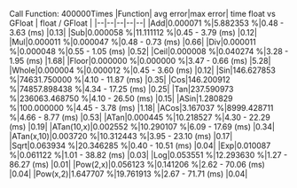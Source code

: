Call Function: 400000Times 
|Function| avg error|max error| time float vs GFloat | float / GFloat |
|--|--|--|--|--|
|Add|0.000071 %|5.882353 %|0.48 - 3.63  (ms) |0.13|
|Sub|0.000058 %|11.111112 %|0.45 - 3.79  (ms) |0.12|
|Mul|0.000011 %|0.000047 %|0.48 - 0.73  (ms) |0.66|
|Div|0.000011 %|0.000048 %|0.55 - 1.05  (ms) |0.52|
|Ceil|0.000008 %|0.040274 %|3.28 - 1.95  (ms) |1.68|
|Floor|0.000000 %|0.000000 %|3.47 - 0.66  (ms) |5.28|
|Whole|0.000004 %|0.000012 %|0.45 - 3.60  (ms) |0.12|
|Sin|146.627853 %|74631.750000 %|4.10 - 11.87  (ms) |0.35|
|Cos|146.200912 %|74857.898438 %|4.34 - 17.25  (ms) |0.25|
|Tan|237.590973 %|236063.468750 %|4.10 - 26.50  (ms) |0.15|
|ASin|1.280829 %|100.000000 %|4.45 - 3.78  (ms) |1.18|
|ACos|3.167037 %|8999.428711 %|4.66 - 8.77  (ms) |0.53|
|ATan|0.000445 %|10.218527 %|4.30 - 22.29  (ms) |0.19|
|ATan(10,x)|0.002552 %|10.290107 %|6.09 - 17.69  (ms) |0.34|
|ATan(x,10)|0.003720 %|10.312443 %|3.95 - 23.10  (ms) |0.17|
|Sqrt|0.063934 %|20.346285 %|0.40 - 10.51  (ms) |0.04|
|Exp|0.010087 %|0.061122 %|1.01 - 38.82  (ms) |0.03|
|Log|0.053551 %|12.293630 %|1.27 - 86.27  (ms) |0.01|
|Pow(2,x)|0.056123 %|0.141206 %|2.62 - 70.06  (ms) |0.04|
|Pow(x,2)|1.647707 %|19.761913 %|2.67 - 71.71  (ms) |0.04|

